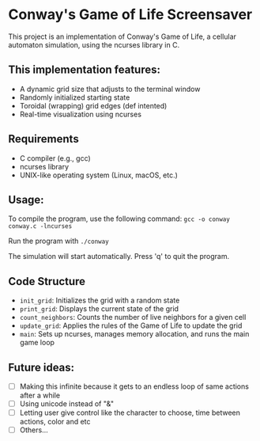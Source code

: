 # Conway's Game of Life Screensaver

This project is an implementation of Conway's Game of Life, a cellular automaton simulation, using the ncurses library in C.

## This implementation features:

-   A dynamic grid size that adjusts to the terminal window
-   Randomly initialized starting state
-   Toroidal (wrapping) grid edges (def intented)
-   Real-time visualization using ncurses

## Requirements

-   C compiler (e.g., gcc)
-   ncurses library
-   UNIX-like operating system (Linux, macOS, etc.)
## Usage:


To compile the program, use the following command:
``
gcc -o conway conway.c -lncurses
``

Run the program with 
``./conway``

The simulation will start automatically. Press 'q' to quit the program.

## Code Structure

-   `init_grid`: Initializes the grid with a random state
-   `print_grid`: Displays the current state of the grid
-   `count_neighbors`: Counts the number of live neighbors for a given cell
-   `update_grid`: Applies the rules of the Game of Life to update the grid
-   `main`: Sets up ncurses, manages memory allocation, and runs the main game loop

## Future ideas:

- [ ] Making this infinite because it gets to an endless loop of same actions after a while
- [ ] Using unicode instead of "&"
- [ ] Letting user give control like the character to choose, time between actions, color and etc
- [ ] Others...
